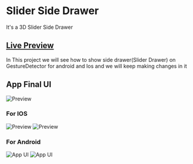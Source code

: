 # Slider Side Drawer

It's a 3D Slider Side Drawer 


## [Live Preview](https://github.com/shivbo96/slider-Drawer-Flutter)


In This project we will see how to show side drawer(Slider Drawer) on GestureDetector for android and Ios and we will keep making changes in it 


## App Final UI

![Preview](/ios_android.png "Ios Android screen")

### For IOS 

![Preview](/ios.png "IOS")
![Preview](/ios_main.png "Ios Main Screen")

### For Android

![App UI](/android.png "Android")
![App UI](/android_main.png "Android Main Screen")


